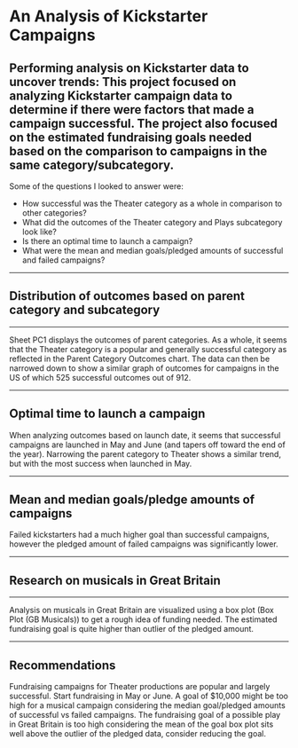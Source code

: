 # An Analysis of Kickstarter Campaigns
Performing analysis on Kickstarter data to uncover trends: This project focused on analyzing Kickstarter campaign data to determine if there were factors that made a campaign successful. The project also focused on the estimated fundraising goals needed based on the comparison to campaigns in the same category/subcategory.
---
Some of the questions I looked to answer were:
* How successful was the Theater category as a whole in comparison to other categories?
* What did the outcomes of the Theater category and Plays subcategory look like?
* Is there an optimal time to launch a campaign?
* What were the mean and median goals/pledged amounts of successful and failed campaigns?
---
## Distribution of outcomes based on parent category and subcategory
---
Sheet PC1 displays the outcomes of parent categories. As a whole, it seems that the Theater category is a popular and generally successful category as reflected in the Parent Category Outcomes chart. The data can then be narrowed down to show a similar graph of outcomes for campaigns in the US of which 525 successful outcomes out of 912. 

---
## Optimal time to launch a campaign
When analyzing outcomes based on launch date, it seems that successful campaigns are launched in May and June (and tapers off toward the end of the year). Narrowing the parent category to Theater shows a similar trend, but with the most success when launched in May.

---
## Mean and median goals/pledge amounts of campaigns
Failed kickstarters had a much higher goal than successful campaigns, however the pledged amount of failed campaigns was significantly lower.

---
## Research on musicals in Great Britain
---
Analysis on musicals in Great Britain are visualized using a box plot (Box Plot (GB Musicals)) to get a rough idea of funding needed. The estimated fundraising goal is quite higher than outlier of the pledged amount.

---
## Recommendations
Fundraising campaigns for Theater productions are popular and largely successful.
Start fundraising in May or June.
A goal of $10,000 might be too high for a musical campaign considering the median goal/pledged amounts of successful vs failed campaigns.
The fundraising goal of a possible play in Great Britain is too high considering the mean of the goal box plot sits well above the outlier of the pledged data, consider reducing the goal.
